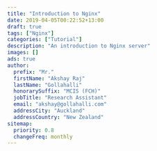 ```yaml
---
title: "Introduction to Nginx"
date: 2019-04-05T00:22:52+13:00
draft: true
tags: ["Nginx"]
categories: ["Tutorial"]
description: "An introduction to Nginx server"
images: []
ads: true
author:
  prefix: "Mr."
  firstName: "Akshay Raj"
  lastName: "Gollahalli"
  honorarySuffix: "MCIS (FCH)"
  jobTitle: "Research Assistant"
  email: "akshay@gollahalli.com"
  addressCity: "Auckland"
  addressCountry: "New Zealand"
sitemap:
  priority: 0.8
  changeFreq: monthly
---
```

